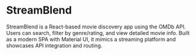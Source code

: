 # StreamBlend
StreamBlend is a React-based movie discovery app using the OMDb API. Users can search, filter by genre/rating, and view detailed movie info. Built as a modern SPA with Material UI, it mimics a streaming platform and showcases API integration and routing.
